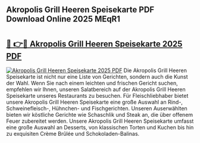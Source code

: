 ## Akropolis Grill Heeren Speisekarte PDF Download Online 2025 MEqR1

# <h2><a href="http://gc8zql.nevu.top/?p=Akropolis+Grill+Heeren+Speisekarte">🔗 👉🔴 Akropolis Grill Heeren Speisekarte 2025 PDF</a></h2>

[![Akropolis Grill Heeren Speisekarte 2025 PDF](https://i.imgur.com/dBaPXMq.png)](http://gc8zql.nevu.top/?p=Akropolis+Grill+Heeren+Speisekarte)
Die Akropolis Grill Heeren Speisekarte ist nicht nur eine Liste von Gerichten, sondern auch die Kunst der Wahl. Wenn Sie nach einem leichten und frischen Gericht suchen, empfehlen wir Ihnen, unseren Salatbereich auf der Akropolis Grill Heeren Speisekarte unseres Restaurants zu besuchen. Für Fleischliebhaber bietet unsere Akropolis Grill Heeren Speisekarte eine große Auswahl an Rind-, Schweinefleisch-, Hühnchen- und Fischgerichten. Unseren Auserwählten bieten wir köstliche Gerichte wie Schaschlik und Steak an, die über offenem Feuer zubereitet werden. Unsere Akropolis Grill Heeren Speisekarte umfasst eine große Auswahl an Desserts, von klassischen Torten und Kuchen bis hin zu exquisiten Crème Brûlée und Schokoladen-Balinas.
